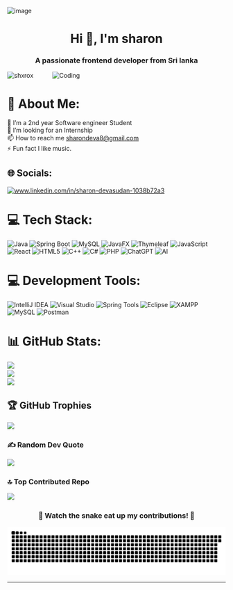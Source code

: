 ![image](https://github.com/user-attachments/assets/bb543c63-387e-4531-97ba-06a8d7edf34b)


<h1 align="center">Hi 👋, I'm sharon</h1>
<h3 align="center">A passionate frontend developer from Sri lanka</h3>
<img align="right" alt="Coding" width="400" src="https://cdn.dribbble.com/users/1162077/screenshots/3848914/programmer.gif">

<p align="left"> <img src="https://komarev.com/ghpvc/?username=shxrox&label=Profile%20views&color=0e75b6&style=flat" alt="shxrox" /> </p>

# 💫 About Me:
🌱 I’m a 2nd year Software engineer Student<br>🤝 I’m looking for an Internship<br>📫 How to reach me sharondeva8@gmail.com<br>⚡ Fun fact I like music.

## 🌐 Socials:
<p align="left">
<a href="https://linkedin.com/in/www.linkedin.com/in/sharon-devasudan-1038b72a3" target="blank"><img align="center" src="https://raw.githubusercontent.com/rahuldkjain/github-profile-readme-generator/master/src/images/icons/Social/linked-in-alt.svg" alt="www.linkedin.com/in/sharon-devasudan-1038b72a3" height="30" width="40" /></a>
</p>

# 💻 Tech Stack:
![Java](https://img.shields.io/badge/java-%23ED8B00.svg?style=for-the-badge&logo=java&logoColor=white)
![Spring Boot](https://img.shields.io/badge/springboot-%236DB33F.svg?style=for-the-badge&logo=springboot&logoColor=white)
![MySQL](https://img.shields.io/badge/mysql-4479A1.svg?style=for-the-badge&logo=mysql&logoColor=white)
![JavaFX](https://img.shields.io/badge/javafx-%23424BFF.svg?style=for-the-badge&logo=javafx&logoColor=white)
![Thymeleaf](https://img.shields.io/badge/Thymeleaf-%23F49F20.svg?style=for-the-badge&logo=thymeleaf&logoColor=white)
![JavaScript](https://img.shields.io/badge/javascript-%23323330.svg?style=for-the-badge&logo=javascript&logoColor=%23F7DF1E)
![React](https://img.shields.io/badge/react-%2320232a.svg?style=for-the-badge&logo=react&logoColor=%2361DAFB)
![HTML5](https://img.shields.io/badge/html5-%23E34F26.svg?style=for-the-badge&logo=html5&logoColor=white)
![C++](https://img.shields.io/badge/c++-%2300599C.svg?style=for-the-badge&logo=c%2B%2B&logoColor=white)
![C#](https://img.shields.io/badge/c%23-%23239120.svg?style=for-the-badge&logo=csharp&logoColor=white)
![PHP](https://img.shields.io/badge/php-%23777BB4.svg?style=for-the-badge&logo=php&logoColor=white)
![ChatGPT](https://img.shields.io/badge/ChatGPT-412991?style=for-the-badge&logo=openai&logoColor=white)
![AI](https://img.shields.io/badge/AI-%230080C3.svg?style=for-the-badge&logo=artificial-intelligence&logoColor=white)


# 💻 Development Tools:
![IntelliJ IDEA](https://img.shields.io/badge/IntelliJ%20IDEA-000000.svg?style=for-the-badge&logo=intellij-idea&logoColor=white)
![Visual Studio](https://img.shields.io/badge/Visual%20Studio-5C2D91.svg?style=for-the-badge&logo=visual-studio&logoColor=white)
![Spring Tools](https://img.shields.io/badge/Spring%20Tools-%236DB33F.svg?style=for-the-badge&logo=spring&logoColor=white)
![Eclipse](https://img.shields.io/badge/Eclipse-2C2255.svg?style=for-the-badge&logo=eclipse&logoColor=white)
![XAMPP](https://img.shields.io/badge/XAMPP-FB7A24.svg?style=for-the-badge&logo=xampp&logoColor=white)
![MySQL](https://img.shields.io/badge/MySQL-4479A1.svg?style=for-the-badge&logo=mysql&logoColor=white)
![Postman](https://img.shields.io/badge/postman-%23FF6C37.svg?style=for-the-badge&logo=postman&logoColor=white)



# 📊 GitHub Stats:
![](https://github-readme-stats.vercel.app/api?username=shxrox&theme=dark&hide_border=true&include_all_commits=true&count_private=false)<br/>
![](https://github-readme-streak-stats.herokuapp.com/?user=shxrox&theme=dark&hide_border=true)<br/>
![](https://github-readme-stats.vercel.app/api/top-langs/?username=shxrox&theme=dark&hide_border=true&include_all_commits=true&count_private=false&layout=compact)

## 🏆 GitHub Trophies
![](https://github-profile-trophy.vercel.app/?username=shxrox&theme=radical&no-frame=true&no-bg=false&margin-w=4)

### ✍️ Random Dev Quote
![](https://quotes-github-readme.vercel.app/api?type=horizontal&theme=radical)

### 🔝 Top Contributed Repo
![](https://github-contributor-stats.vercel.app/api?username=shxrox&limit=5&theme=dark&combine_all_yearly_contributions=true)

<div align="center">
  <h3>🐍 Watch the snake eat up my contributions! 🐍</h3>
  <img src="https://github.com/shxrox/shxrox/blob/output/github-snake-dark.svg" alt="snake gif" />
</div>



---

